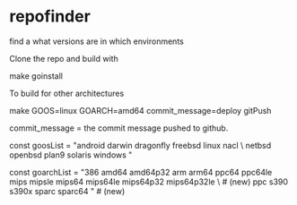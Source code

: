 # repofinder
find a what versions are in which environments

Clone the repo and build with

make goinstall

To build for other architectures 

make GOOS=linux GOARCH=amd64 commit_message=deploy gitPush

commit_message = the commit message pushed to github.

const goosList = "android darwin dragonfly freebsd linux nacl \ 
  netbsd openbsd plan9 solaris windows "

const goarchList = "386 amd64 amd64p32 arm arm64 ppc64 ppc64le \
   mips mipsle mips64 mips64le mips64p32 mips64p32le \ # (new)
   ppc s390 s390x sparc sparc64 " # (new)
